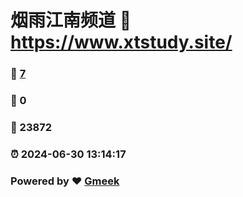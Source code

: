 # 烟雨江南频道 :link: https://www.xtstudy.site/ 
### :page_facing_up: [7](https://www.xtstudy.site//tag.html) 
### :speech_balloon: 0 
### :hibiscus: 23872 
### :alarm_clock: 2024-06-30 13:14:17 
### Powered by :heart: [Gmeek](https://github.com/Meekdai/Gmeek)
